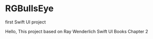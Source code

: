 # RGBullsEye
first Swift UI project

Hello,
This project based on Ray Wenderlich Swift UI Books Chapter 2
